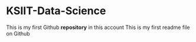 # KSIIT-Data-Science

This is my first Github **repository** in this account
This is my first readme file on Github
